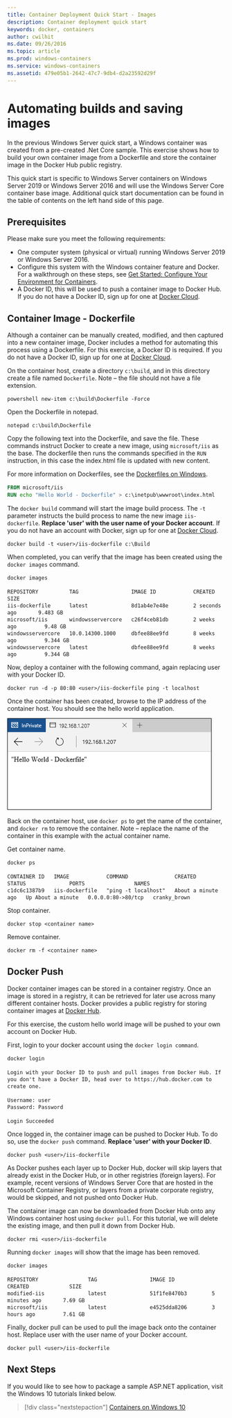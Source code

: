 ```yaml
---
title: Container Deployment Quick Start - Images
description: Container deployment quick start
keywords: docker, containers
author: cwilhit
ms.date: 09/26/2016
ms.topic: article
ms.prod: windows-containers
ms.service: windows-containers
ms.assetid: 479e05b1-2642-47c7-9db4-d2a23592d29f
---
```

# Automating builds and saving images

In the previous Windows Server quick start, a Windows container was created from a pre-created .Net Core sample. This exercise shows how to build your own container image from a Dockerfile and store the container image in the Docker Hub public registry.

This quick start is specific to Windows Server containers on Windows Server 2019 or Windows Server 2016 and will use the Windows Server Core container base image. Additional quick start documentation can be found in the table of contents on the left hand side of this page.

## Prerequisites

Please make sure you meet the following requirements:

- One computer system (physical or virtual) running Windows Server 2019 or Windows Server 2016.
- Configure this system with the Windows container feature and Docker. For a walkthrough on these steps, see [Get Started: Configure Your Environment for Containers](../quick-start/set-up-environment.md).
- A Docker ID, this will be used to push a container image to Docker Hub. If you do not have a Docker ID, sign up for one at [Docker Cloud](https://cloud.docker.com/).

## Container Image - Dockerfile

Although a container can be manually created, modified, and then captured into a new container image, Docker includes a method for automating this process using a Dockerfile. For this exercise, a Docker ID is required. If you do not have a Docker ID, sign up for one at [Docker Cloud](https://cloud.docker.com/).

On the container host, create a directory `c:\build`, and in this directory create a file named `Dockerfile`. Note – the file should not have a file extension.

```console
powershell new-item c:\build\Dockerfile -Force
```

Open the Dockerfile in notepad.

```console
notepad c:\build\Dockerfile
```

Copy the following text into the Dockerfile, and save the file. These commands instruct Docker to create a new image, using `microsoft/iis` as the base. The dockerfile then runs the commands specified in the `RUN` instruction, in this case the index.html file is updated with new content.

For more information on Dockerfiles, see the [Dockerfiles on Windows](../manage-docker/manage-windows-dockerfile.md).

```dockerfile
FROM microsoft/iis
RUN echo "Hello World - Dockerfile" > c:\inetpub\wwwroot\index.html
```

The `docker build` command will start the image build process. The `-t` parameter instructs the build process to name the new image `iis-dockerfile`. **Replace 'user' with the user name of your Docker account**. If you do not have an account with Docker, sign up for one at [Docker Cloud](https://cloud.docker.com/).

```console
docker build -t <user>/iis-dockerfile c:\Build
```

When completed, you can verify that the image has been created using the `docker images` command.

```console
docker images

REPOSITORY          TAG                 IMAGE ID            CREATED             SIZE
iis-dockerfile      latest              8d1ab4e7e48e        2 seconds ago       9.483 GB
microsoft/iis       windowsservercore   c26f4ceb81db        2 weeks ago         9.48 GB
windowsservercore   10.0.14300.1000     dbfee88ee9fd        8 weeks ago         9.344 GB
windowsservercore   latest              dbfee88ee9fd        8 weeks ago         9.344 GB
```

Now, deploy a container with the following command, again replacing user with your Docker ID.

```console
docker run -d -p 80:80 <user>/iis-dockerfile ping -t localhost
```

Once the container has been created, browse to the IP address of the container host. You should see the hello world application.

![](media/dockerfile2.png)

Back on the container host, use `docker ps` to get the name of the container, and `docker rm` to remove the container. Note – replace the name of the container in this example with the actual container name.

Get container name.

```console
docker ps

CONTAINER ID   IMAGE            COMMAND               CREATED              STATUS              PORTS                NAMES
c1dc6c1387b9   iis-dockerfile   "ping -t localhost"   About a minute ago   Up About a minute   0.0.0.0:80->80/tcp   cranky_brown
```

Stop container.

```console
docker stop <container name>
```

Remove container.

```console
docker rm -f <container name>
```

## Docker Push

Docker container images can be stored in a container registry. Once an image is stored in a registry, it can be retrieved for later use across many different container hosts. Docker provides a public registry for storing container images at [Docker Hub](https://hub.docker.com/).

For this exercise, the custom hello world image will be pushed to your own account on Docker Hub.

First, login to your docker account using the `docker login command`.

```console
docker login

Login with your Docker ID to push and pull images from Docker Hub. If you don't have a Docker ID, head over to https://hub.docker.com to create one.

Username: user
Password: Password

Login Succeeded
```

Once logged in, the container image can be pushed to Docker Hub. To do so, use the `docker push` command. **Replace 'user' with your Docker ID**. 

```console
docker push <user>/iis-dockerfile
```

As Docker pushes each layer up to Docker Hub, docker will skip layers that already exist in the Docker Hub, or in other registries (foreign layers).  For example, recent versions of Windows Server Core that are hosted in the Microsoft Container Registry, or layers from a private corporate registry, would be skipped, and not pushed onto Docker Hub.

The container image can now be downloaded from Docker Hub onto any Windows container host using `docker pull`. For this tutorial, we will delete the existing image, and then pull it down from Docker Hub. 

```console
docker rmi <user>/iis-dockerfile
```

Running `docker images` will show that the image has been removed.

```console
docker images

REPOSITORY                TAG                 IMAGE ID            CREATED             SIZE
modified-iis              latest              51f1fe8470b3        5 minutes ago       7.69 GB
microsoft/iis             latest              e4525dda8206        3 hours ago         7.61 GB
```

Finally, docker pull can be used to pull the image back onto the container host. Replace user with the user name of your Docker account. 

```
docker pull <user>/iis-dockerfile
```

## Next Steps

If you would like to see how to package a sample ASP.NET application, visit the Windows 10 tutorials linked below.

> [!div class="nextstepaction"]
> [Containers on Windows 10](./set-up-environment.md?tabs=Windows-10-Client)
